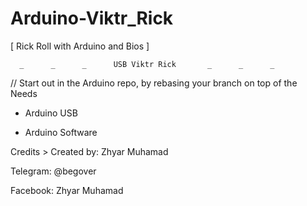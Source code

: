 
# Arduino-Viktr_Rick
[ Rick Roll with Arduino and Bios ]

      _      _      _      USB Viktr Rick       _      _      _


// Start out in the Arduino repo, by rebasing your branch on top of the
Needs

 - Arduino USB

 - Arduino Software

Credits >
Created by: Zhyar Muhamad

Telegram: @begover

Facebook: Zhyar Muhamad

